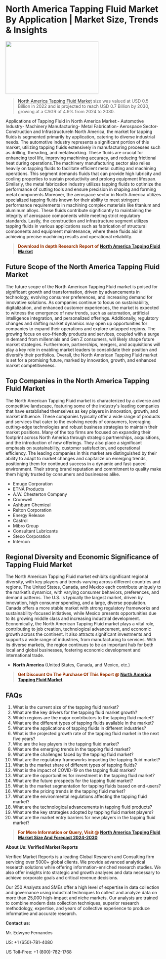 <p><h1>North America Tapping Fluid Market By Application | Market Size, Trends & Insights</h1><p><img class="aligncenter size-medium wp-image-105565" src="https://ffe5etoiles.com/wp-content/uploads/2025/01/MST7-300x171.png" alt="" width="300" height="171" /></p><blockquote><p><a href="https://www.verifiedmarketreports.com/download-sample/?rid=265236&utm_source=Github-NA&utm_medium=364" target="_blank">North America Tapping Fluid Market</a> size was valued at USD 0.5 Billion in 2022 and is projected to reach USD 0.7 Billion by 2030, growing at a CAGR of 4.9% from 2024 to 2030.</p></blockquote>Applications of Tapping Fluid in North America Market:- Automotive Industry- Machinery Manufacturing- Metal Fabrication- Aerospace Sector- Construction and InfrastructureIn North America, the market for tapping fluids is segmented primarily by application, catering to diverse industrial needs. The automotive industry represents a significant portion of this market, utilizing tapping fluids extensively in manufacturing processes such as drilling, threading, and metalworking. These fluids are crucial for enhancing tool life, improving machining accuracy, and reducing frictional heat during operations.The machinery manufacturing sector also relies heavily on tapping fluids to facilitate efficient metal cutting and machining operations. This segment demands fluids that can provide high lubricity and cooling properties to sustain productivity and prolong equipment lifespan. Similarly, the metal fabrication industry utilizes tapping fluids to optimize the performance of cutting tools and ensure precision in shaping and forming metal components.Moreover, the aerospace sector in North America utilizes specialized tapping fluids known for their ability to meet stringent performance requirements in machining complex materials like titanium and aluminum alloys. These fluids contribute significantly to maintaining the integrity of aerospace components while meeting strict regulatory standards. Lastly, the construction and infrastructure segment utilizes tapping fluids in various applications such as fabrication of structural components and equipment maintenance, where these fluids aid in achieving precise machining results and operational reliability.</p><blockquote><p><span style="color: #993300;"><strong>Download In depth Research Report of <a href="https://www.verifiedmarketreports.com/download-sample/?rid=265236&utm_source=Github-NA&utm_medium=364">North America Tapping Fluid Market</a></strong></span></p></blockquote><h2>Future Scope of the North America Tapping Fluid Market</h2><p>The future scope of the North American Tapping Fluid market is poised for significant growth and transformation, driven by advancements in technology, evolving consumer preferences, and increasing demand for innovative solutions. As companies continue to focus on sustainability, digitalization, and enhanced customer experiences, the market is expected to witness the emergence of new trends, such as automation, artificial intelligence integration, and personalized offerings. Additionally, regulatory changes and shifting market dynamics may open up opportunities for companies to expand their operations and explore untapped regions. The growing focus on eco-friendly products and services, coupled with a surge in demand from millennials and Gen Z consumers, will likely shape future market strategies. Furthermore, partnerships, mergers, and acquisitions will play a key role in enabling market leaders to consolidate their position and diversify their portfolios. Overall, the North American Tapping Fluid market is set for a promising future, marked by innovation, growth, and enhanced market competitiveness.</p><h2>Top Companies in the North America Tapping Fluid Market</h2><p>The North American Tapping Fluid market is characterized by a diverse and competitive landscape, featuring some of the industry's leading companies that have established themselves as key players in innovation, growth, and market influence. These companies typically offer a wide range of products and services that cater to the evolving needs of consumers, leveraging cutting-edge technologies and robust business strategies to maintain their market positions. Many of the top firms are focused on expanding their footprint across North America through strategic partnerships, acquisitions, and the introduction of new offerings. They also place a significant emphasis on sustainability, customer satisfaction, and operational efficiency. The leading companies in this market are distinguished by their ability to adapt to market changes and capitalize on emerging trends, positioning them for continued success in a dynamic and fast-paced environment. Their strong brand reputation and commitment to quality make them highly trusted by consumers and businesses alike.</p><p><ul><li>Emuge Corporation </li><li> ETNA Products </li><li> A.W. Chesterton Company </li><li> Cromwell </li><li> Ashburn Chemical </li><li> Relton Corporation </li><li> Energy Release </li><li> Castrol </li><li> Mibro Group </li><li> Consultant Lubricants </li><li> Steco Corporation </li><li> Intercon</li></ul></p><h2>Regional Diversity and Economic Significance of Tapping Fluid Market</h2><p>The North American Tapping Fluid market exhibits significant regional diversity, with key players and trends varying across different countries and regions. The United States, Canada, and Mexico each contribute uniquely to the market’s dynamics, with varying consumer behaviors, preferences, and demand patterns. The U.S. is typically the largest market, driven by innovation, high consumer spending, and a large, diverse population. Canada offers a more stable market with strong regulatory frameworks and sustainability-focused initiatives, while Mexico presents opportunities due to its growing middle class and increasing industrial development. Economically, the North American Tapping Fluid market plays a vital role, contributing to job creation, technological advancement, and economic growth across the continent. It also attracts significant investments and supports a wide range of industries, from manufacturing to services. With its diverse markets, the region continues to be an important hub for both local and global businesses, fostering economic development and international trade.</p><ul> <li><strong>North America</strong> (United States, Canada, and Mexico, etc.)</li></ul><blockquote><p><span style="color: #993300;"><strong>Get Discount On The Purchase Of This Report @ <a href="https://www.verifiedmarketreports.com/ask-for-discount/?rid=265236&utm_source=Github-NA&utm_medium=364">North America Tapping Fluid Market</a></strong></span></p></blockquote><h2>FAQs</h2><p><ol> <li>What is the current size of the tapping fluid market?</div><div></li> <li>What are the key drivers for the tapping fluid market growth?</div><div></li> <li>Which regions are the major contributors to the tapping fluid market?</div><div></li> <li>What are the different types of tapping fluids available in the market?</div><div></li> <li>What are the applications of tapping fluids in different industries?</div><div></li> <li>What is the projected growth rate of the tapping fluid market in the next five years?</div><div></li> <li>Who are the key players in the tapping fluid market?</div><div></li> <li>What are the emerging trends in the tapping fluid market?</div><div></li> <li>What are the challenges faced by the tapping fluid market?</div><div></li> <li>What are the regulatory frameworks impacting the tapping fluid market?</div><div></li> <li>What is the market share of different types of tapping fluids?</div><div></li> <li>What is the impact of COVID-19 on the tapping fluid market?</div><div></li> <li>What are the opportunities for investment in the tapping fluid market?</div><div></li> <li>What are the future prospects for the tapping fluid market?</div><div></li> <li>What is the market segmentation for tapping fluids based on end-users?</div><div></li> <li>What are the pricing trends in the tapping fluid market?</div><div></li> <li>What are the environmental regulations affecting the tapping fluid market?</div><div></li> <li>What are the technological advancements in tapping fluid products?</div><div></li> <li>What are the key strategies adopted by tapping fluid market players?</div><div></li> <li>What are the market entry barriers for new players in the tapping fluid market?</div><div></li></ol></p><blockquote><p><span style="color: #993300;"><strong>For More Information or Query, Visit @ <a href="https://www.verifiedmarketreports.com/product/tapping-fluid-market/">North America Tapping Fluid Market Size And Forecast 2024-2030</a></strong></span></p></blockquote><p><strong>About Us: Verified Market Reports</strong></p><p>Verified Market Reports is a leading Global Research and Consulting firm servicing over 5000+ global clients. We provide advanced analytical research solutions while offering information-enriched research studies. We also offer insights into strategic and growth analyses and data necessary to achieve corporate goals and critical revenue decisions.</p><p>Our 250 Analysts and SMEs offer a high level of expertise in data collection and governance using industrial techniques to collect and analyze data on more than 25,000 high-impact and niche markets. Our analysts are trained to combine modern data collection techniques, superior research methodology, expertise, and years of collective experience to produce informative and accurate research.</p><p><strong>Contact us:</strong></p><p>Mr. Edwyne Fernandes</p><p>US: +1 (650)-781-4080</p><p>US Toll-Free: +1 (800)-782-1768</p>
